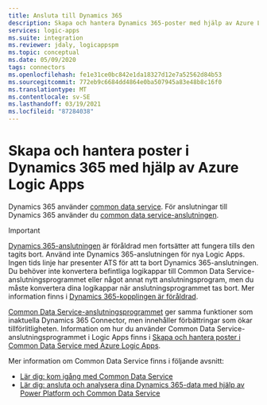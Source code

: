 ```yaml
---
title: Ansluta till Dynamics 365
description: Skapa och hantera Dynamics 365-poster med hjälp av Azure Logic Apps
services: logic-apps
ms.suite: integration
ms.reviewer: jdaly, logicappspm
ms.topic: conceptual
ms.date: 05/09/2020
tags: connectors
ms.openlocfilehash: fe1e31ce0bc842e1da18327d12e7a52562d84b53
ms.sourcegitcommit: 772eb9c6684dd4864e0ba507945a83e48b8c16f0
ms.translationtype: MT
ms.contentlocale: sv-SE
ms.lasthandoff: 03/19/2021
ms.locfileid: "87284038"
---
```

# <a name="create-and-manage-records-in-dynamics-365-by-using-azure-logic-apps"></a>Skapa och hantera poster i Dynamics 365 med hjälp av Azure Logic Apps

Dynamics 365 använder [common data service](/powerapps/maker/common-data-service/data-platform-intro). För anslutningar till Dynamics 365 använder du [common data service-anslutningen](/connectors/commondataservice/).

> [!IMPORTANT]
> [Dynamics 365-anslutningen](/connectors/dynamicscrmonline/) är föråldrad men fortsätter att fungera tills den tagits bort. Använd inte Dynamics 365-anslutningen för nya Logic Apps. Ingen tids linje har presenter ATS för att ta bort Dynamics 365-anslutningen. Du behöver inte konvertera befintliga logikappar till Common Data Service-anslutningsprogrammet eller något annat nytt anslutningsprogram, men du måste konvertera dina logikappar när anslutningsprogrammet tas bort. Mer information finns i [Dynamics 365-kopplingen är föråldrad](/power-platform/important-changes-coming).
>
> [Common Data Service-anslutningsprogrammet](/connectors/commondataservice/) ger samma funktioner som inaktuella Dynamics 365 Connector, men innehåller förbättringar som ökar tillförlitligheten. Information om hur du använder Common Data Service-anslutningsprogrammet i Logic Apps finns i [Skapa och hantera poster i Common Data Service med Azure Logic Apps](../connectors/connect-common-data-service.md).

Mer information om Common Data Service finns i följande avsnitt:

* [Lär dig: kom igång med Common Data Service](/learn/modules/get-started-with-powerapps-common-data-service/)
* [Lär dig: ansluta och analysera dina Dynamics 365-data med hjälp av Power Platform och Common Data Service](/learn/wwl/connect-analyze-dynamics-365-data/)
